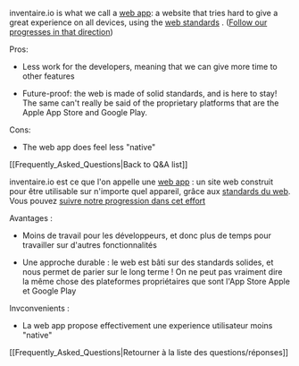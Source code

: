 <!-- LANG:EN, title="Why is there no app?"-->



inventaire.io is what we call a [web app](https://tools.wmflabs.org/hub/Q189210): a website that tries hard to give a great experience on all devices, using the [web standards](https://tools.wmflabs.org/hub/Q1153289) . ([Follow our progresses in that direction](https://github.com/inventaire/inventaire-client/issues/91))



Pros:

* Less work for the developers, meaning that we can give more time to other features

* Future-proof: the web is made of solid standards, and is here to stay! The same can't really be said of the proprietary platforms that are the Apple App Store and Google Play.



Cons:

* The web app does feel less "native"



[[Frequently_Asked_Questions|Back to Q&A list]]



<!-- LANG:FR, title="Pourquoi n'y a-t-il pas d'app ?"-->



inventaire.io est ce que l'on appelle une [web app](https://tools.wmflabs.org/hub/Q189210) : un site web construit pour être utilisable sur n'importe quel appareil, grâce aux [standards du web](https://tools.wmflabs.org/hub/Q1153289). Vous pouvez [suivre notre progression dans cet effort](https://github.com/inventaire/inventaire-client/issues/91)



Avantages :

* Moins de travail pour les développeurs, et donc plus de temps pour travailler sur d'autres fonctionnalités

* Une approche durable : le web est bâti sur des standards solides, et nous permet de parier sur le long terme ! On ne peut pas vraiment dire la même chose des plateformes propriétaires que sont l'App Store Apple et Google Play



Invconvenients :

* La web app propose effectivement une experience utilisateur moins "native"



[[Frequently_Asked_Questions|Retourner à la liste des questions/réponses]]
